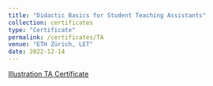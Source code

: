 ```yaml
---
title: "Didactic Basics for Student Teaching Assistants"
collection: certificates
type: "Certificate"
permalink: /certificates/TA
venue: "ETH Zürich, LET"
date: 2022-12-14
---
```


[Illustration TA Certificate](/images/0.jpg)
